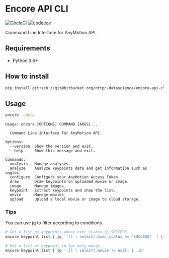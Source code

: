 # Encore API CLI

[![CircleCI](https://circleci.com/bb/nttpc-datascience/encore-api-cli/tree/master.svg?style=shield&circle-token=8efda4c7b7ec1fe9abff9fac5412bd9a59604c84)](https://circleci.com/bb/nttpc-datascience/encore-api-cli/tree/master) [![codecov](https://codecov.io/bb/nttpc-datascience/encore-api-cli/branch/master/graph/badge.svg?token=s4c1X9EhAN)](https://codecov.io/bb/nttpc-datascience/encore-api-cli)

Command Line Interface for AnyMotion API.

## Requirements

- Python 3.6+

## How to install

``` sh
pip install git+ssh://git@bitbucket.org/nttpc-datascience/encore-api-cli.git
```

## Usage

``` sh
encore --help
```

``` text
Usage: encore [OPTIONS] COMMAND [ARGS]...

  Command Line Interface for AnyMotion API.

Options:
  --version  Show the version and exit.
  --help     Show this message and exit.

Commands:
  analysis   Manege analyses.
  analyze    Analyze keypoints data and get information such as angles.
  configure  Configure your AnyMotion Access Token.
  draw       Draw keypoints on uploaded movie or image.
  image      Manege images.
  keypoint   Extract keypoints and show the list.
  movie      Manege movies.
  upload     Upload a local movie or image to cloud storage.
```

### Tips

You can use [jq](https://stedolan.github.io/jq/) to filter according to conditions.

``` sh
# Get a list of keypoints whose exec_status is SUCCESS
encore keypoint list | jq '.[] | select(.exec_status == "SUCCESS"  | {id: .id, image: .image, movie: .movie}'

# Get a list of keypoint_id for only movie
encore keypoint list | jq '.[] | select(.movie != null) | .id'
```
